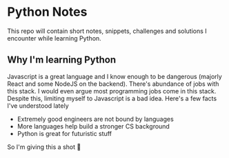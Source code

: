 # Python Notes

This repo will contain short notes, snippets, challenges and solutions I encounter while learning Python.

## Why I'm learning Python

Javascript is a great language and I know enough to be dangerous (majorly React and some NodeJS on the backend). There's abundance of jobs with this stack. I would even argue most programming jobs come in this stack. Despite this, limiting myself to Javascript is a bad idea. Here's a few facts I've understood lately

- Extremely good engineers are not bound by languages
- More languages help build a stronger CS background
- Python is great for futuristic stuff

So I'm giving this a shot 🔫
